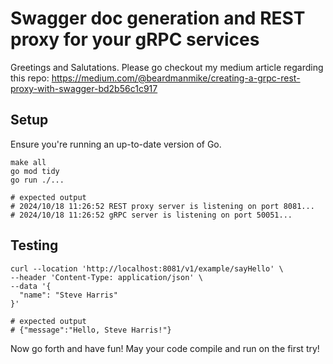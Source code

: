 # Swagger doc generation and REST proxy for your gRPC services
Greetings and Salutations.  Please go checkout my medium article regarding this repo:
https://medium.com/@beardmanmike/creating-a-grpc-rest-proxy-with-swagger-bd2b56c1c917

## Setup
Ensure you're running an up-to-date version of Go.
```
make all
go mod tidy
go run ./...

# expected output
# 2024/10/18 11:26:52 REST proxy server is listening on port 8081...
# 2024/10/18 11:26:52 gRPC server is listening on port 50051...
```

## Testing
```
curl --location 'http://localhost:8081/v1/example/sayHello' \
--header 'Content-Type: application/json' \
--data '{
  "name": "Steve Harris"
}'

# expected output
# {"message":"Hello, Steve Harris!"}
```

Now go forth and have fun! May your code compile and run on the first try!
